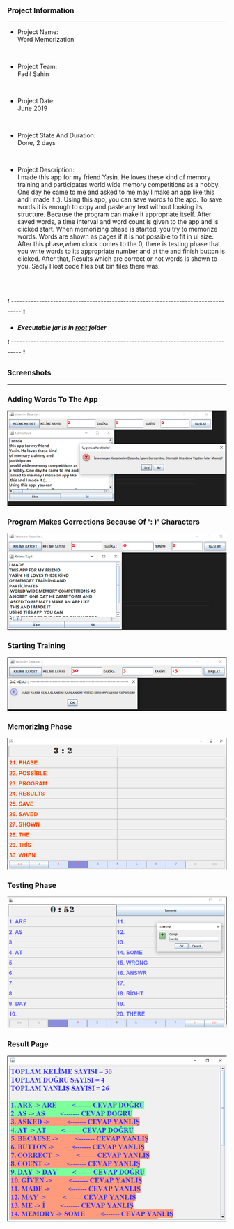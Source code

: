 ### Project Information
--- 
* Project Name: <br/>
Word Memorization
<br>

* Project Team: <br/>
Fadıl Şahin
<br>

* Project Date: <br/>
June 2019
<br>

* Project State And Duration: <br/>
Done, 2 days
<br>

* Project Description: <br/>
I made this app for my friend Yasin. He loves these kind of memory training and participates world wide memory competitions as a hobby. One day he came to me and asked to me may I make an app like this and I made it :). Using this app, you can save words to the app. To save words it is enough to copy and paste any text without looking its structure. Because the program can make it appropriate itself. After saved words, a time interval and word count is given to the app and is clicked start. When memorizing phase is started, you try to memorize words.  Words are shown as pages if it is not possible to fit in ui size. After this phase,when clock comes to the 0, there is testing phase that you write words to its appropriate number and at the and finish button is clicked. After that, Results which are correct or not words is shown to you. Sadly I lost code files but bin files there was.
<br/>
<br/>

:exclamation: --------------------------------------------------------------------------------- :exclamation:

- ***Executable jar is in [root](KelimeEzber.jar) folder***

:exclamation: --------------------------------------------------------------------------------- :exclamation:



### Screenshots
---

### Adding Words To The App
![Add words](./images/1.png)

### Program Makes Corrections Because Of ': )' Characters

![Corrections](./images/2.png)

### Starting Training

![Start](./images/3.png)

### Memorizing Phase

![Memorizing](./images/4.png)

### Testing Phase

![Testing](./images/5.png)

### Result Page

![Month Analysis](./images/6.png)